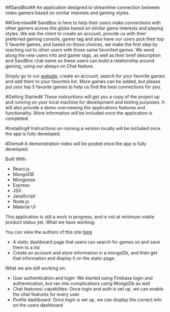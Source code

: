 ##SandBox##
An application designed to streamline connection between video gamers based on similar interests and gaming styles. 

##Overview##
SandBox is here to help their users make connections with other gamers across the globe based on similar game 
interests and playing styles. We ask the client to create an account, provide us with their preferred gaming 
console, gamer tag and also have our users pick their top 5 favorite games, and based on those choices, we make 
the first step by reaching out to other users with those same favorited games. We send along the new users info 
and gamer tags, as well as their brief description and SandBox chat name so these users can build a relationship 
around gaming, using our always on Chat feature. 

Simply go to our [website](https://pure-earth-33980.herokuapp.com/), create an account, search for your favorite 
games and add them to your favorites list. More games can be added, but please put your top 5 favorite games to 
help us find the best connections for you. 

#Getting Started#
These instructions will get you a copy of the project up and running on your local machine for development and testing purposes. It will also provide a demo overviewing the applications features and functionality. More information will be included once the application is completed.

#Installing#
Instructions on running a version locally will be included once the app is fully developed.

#Demo#
A demonstration video will be posted once the app is fully developed.

Built With:
* React.js 
* MongoDB 
* Mongoose 
* Express 
* JSX 
* JavaScript 
* Node.js
* Material UI

This application is still a work in progress, and is not at minimum viable product status yet. 
What we have working: 

You can view the authors of this site [here](https://github.com/jakeokony1024/SandBox/graphs/contributors)

* A static dashboard page that users can search for games on and save them to a list 
* Create an account and store information in a mongoDb, and then get that information and display it on the static page. 

What we are still working on: 

* User authentication and login: We started using Firebase login and authentication, but ran into complications using MongoDb as well  
* Chat features/ capabilites: Once login and auth is set up, we can enable the chat features for every user. 
* Profile dashboard: Once login is set up, we can display the correct info on the users dashboard 

